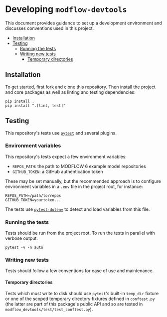 # Developing `modflow-devtools`

This document provides guidance to set up a development environment and discusses conventions used in this project.

<!-- START doctoc generated TOC please keep comment here to allow auto update -->
<!-- DON'T EDIT THIS SECTION, INSTEAD RE-RUN doctoc TO UPDATE -->

- [Installation](#installation)
- [Testing](#testing)
  - [Running the tests](#running-the-tests)
  - [Writing new tests](#writing-new-tests)
    - [Temporary directories](#temporary-directories)

<!-- END doctoc generated TOC please keep comment here to allow auto update -->

## Installation

To get started, first fork and clone this repository. Then install the project and core packages as well as linting and testing dependencies:

```shell
pip install .
pip install ".[lint, test]"
```

## Testing

This repository's tests use [`pytest`](https://docs.pytest.org/en/latest/) and several plugins.

### Environment variables

This repository's tests expect a few environment variables:

- `REPOS_PATH`: the path to MODFLOW 6 example model repositories
- `GITHUB_TOKEN`: a GitHub authentication token

These may be set manually, but the recommended approach is to configure environment variables in a `.env` file in the project root, for instance:

```
REPOS_PATH=/path/to/repos
GITHUB_TOKEN=yourtoken...
```

The tests use [`pytest-dotenv`](https://github.com/quiqua/pytest-dotenv) to detect and load variables from this file.

### Running the tests

Tests should be run from the project root. To run the tests in parallel with verbose output:

```shell
pytest -v -n auto
```

### Writing new tests

Tests should follow a few conventions for ease of use and maintenance.

#### Temporary directories

Tests which must write to disk should use `pytest`'s built-in `temp_dir` fixture or one of the scoped temporary directory fixtures defined in `conftest.py` (the latter are part of this package's public API and so are tested in `modflow_devtools/test/test_conftest.py`).
